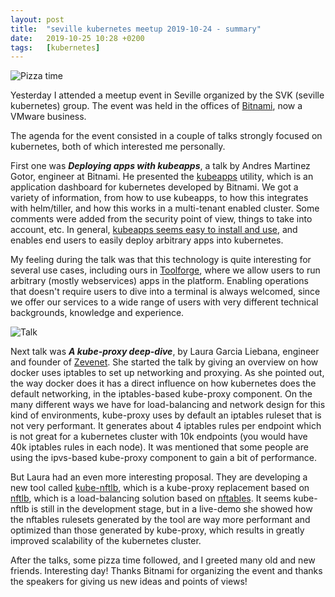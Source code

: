 ```yaml
---
layout: post
title:  "seville kubernetes meetup 2019-10-24 - summary"
date:   2019-10-25 10:28 +0200
tags:	[kubernetes]
---
```


![Pizza time][pizzas]

Yesterday I attended a meetup event in Seville organized by the SVK (seville
kubernetes) group. The event was held in the offices of [Bitnami][bitnami], now
a VMware business.

The agenda for the event consisted in a couple of talks strongly focused on 
kubernetes, both of which interested me personally.

<!--more-->

First one was ***Deploying apps with kubeapps***, a talk by Andres Martinez
Gotor, engineer at Bitnami. He presented the [kubeapps][kubeapps] utility,
which is an application dashboard for kubernetes developed by Bitnami.
We got a variety of information, from how to use kubeapps, to how this
integrates with helm/tiller, and how this works in a multi-tenant enabled
cluster. Some comments were added from the security point of view, things to
take into account, etc. In general, [kubeapps seems easy to install and use][install],
and enables end users to easily deploy arbitrary apps into kubernetes.

My feeling during the talk was that this technology is quite interesting for
several use cases, including ours in [Toolforge][toolforge], where we allow
users to run arbitrary (mostly webservices) apps in the platform. Enabling
operations that doesn't require users to dive into a terminal is always
welcomed, since we offer our services to a wide range of users with very
different technical backgrounds, knowledge and experience.

![Talk][talk]

Next talk was ***A kube-proxy deep-dive***, by Laura Garcia Liebana, engineer
and founder of [Zevenet][zevenet]. She started the talk by giving an overview
on how docker uses iptables to set up networking and proxying. As she pointed
out, the way docker does it has a direct influence on how kubernetes does the
default networking, in the iptables-based kube-proxy component.
On the many different ways we have for load-balancing and network design for
this kind of environments, kube-proxy uses by default an iptables ruleset that
is not very performant. It generates about 4 iptables rules per endpoint which
is not great for a kubernetes cluster with 10k endpoints (you would have 40k 
iptables rules in each node). It was mentioned that some people are using
the ipvs-based kube-proxy component to gain a bit of performance.

But Laura had an even more interesting proposal. They are developing a new tool
called [kube-nftlb][kube-nftlb], which is a kube-proxy replacement based on
[nftlb][nftlb], which is a load-balancing solution based on [nftables][nftables].
It seems kube-nftlb is still in the development stage, but in a live-demo she
showed how the nftables rulesets generated by the tool are way more performant
and optimized than those generated by kube-proxy, which results in greatly
improved scalability of the kubernetes cluster.

After the talks, some pizza time followed, and I greeted many old and new
friends. Interesting day! Thanks Bitnami for organizing the event and thanks
the speakers for giving us new ideas and points of views!


[bitnami]:	https://bitnami.com/
[kubeapps]:	https://kubeapps.com/
[install]:	https://engineering.bitnami.com/articles/kubeapps-advantages-a-complete-overview.html
[toolforge]:	https://wikitech.wikimedia.org/wiki/Portal:Toolforge
[zevenet]:	https://zevenet.com/
[kube-nftlb]:	https://github.com/zevenet/kube-nftlb
[nftlb]:	https://github.com/zevenet/nftlb
[nftables]:	https://wiki.nftables.org/
[pizzas]:	{{site.url}}/assets/20191025-k8s-meetup-pizzas.png
[talk]:		{{site.url}}/assets/20191025-k8s-meetup-talk.png
